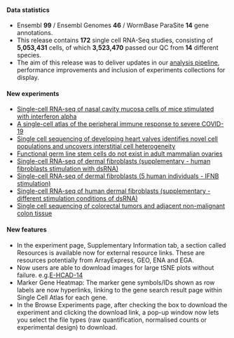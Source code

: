 #### Data statistics
- Ensembl **99** / Ensembl Genomes **46** / WormBase ParaSite **14** gene annotations.   
- This release contains **172** single cell RNA-Seq studies, consisting of **5,053,431** cells, of which **3,523,470** passed our QC from **14** different species.
- The aim of this release was to deliver updates in our [analysis pipeline](https://github.com/ebi-gene-expression-group/scxa-workflows), performance improvements and inclusion of experiments collections for display.

#### New experiments
- [Single-cell RNA-seq of nasal cavity mucosa cells of mice stimulated with interferon alpha](https://www.ebi.ac.uk/gxa/sc/experiments/E-CURD-52)
- [A single-cell atlas of the peripheral immune response to severe COVID-19](https://www.ebi.ac.uk/gxa/sc/experiments/E-GEOD-150728)
- [Single cell sequencing of developing heart valves identifies novel cell populations and uncovers interstitial cell heterogeneity](https://www.ebi.ac.uk/gxa/sc/experiments/E-HCAD-18)
- [Functional germ line stem cells do not exist in adult mammalian ovaries](https://www.ebi.ac.uk/gxa/sc/experiments/E-MTAB-2983)
- [Single-cell RNA-seq of dermal fibroblasts (supplementary - human fibroblasts stimulation with dsRNA)](https://www.ebi.ac.uk/gxa/sc/experiments/E-MTAB-7037)
- [Single-cell RNA-seq of dermal fibroblasts (5 human individuals - IFNB stimulation)](https://www.ebi.ac.uk/gxa/sc/experiments/E-MTAB-7051)
- [Single-cell RNA-seq of human dermal fibroblasts (supplementary - different stimulation conditions of dsRNA)](https://www.ebi.ac.uk/gxa/sc/experiments/E-MTAB-7052)
- [Single cell sequencing of colorectal tumors and adjacent non-malignant colon tissue](https://www.ebi.ac.uk/gxa/sc/experiments/E-MTAB-8410)

#### New features
- In the experiment page, Supplementary Information tab, a section called Resources is available now for external resource links. These are resources potentially from ArrayExpress, GEO, ENA and EGA.
- Now users are able to download images for large tSNE plots without failure. e.g.[E-HCAD-14](https://www.ebi.ac.uk/gxa/sc/experiments/E-HCAD-14)
- Marker Gene Heatmap: The marker gene symbols/IDs shown as row labels are now hyperlinks, linking to the gene search result page within Single Cell Atlas for each gene.
- In the Browse Experiments page, after checking the box to download the experiment and clicking the download link, a pop-up window now lets you select the file types (raw quantification, normalised counts or experimental design) to download.
